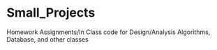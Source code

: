 # Small_Projects

Homework Assignments/In Class code for Design/Analysis Algorithms, Database, and other classes
